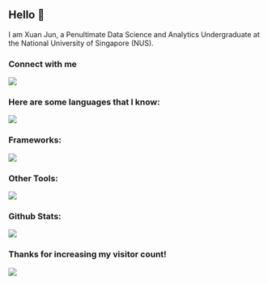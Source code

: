 ## Hello 👋

<p>I am Xuan Jun, a Penultimate Data Science and Analytics Undergraduate at the National University of Singapore (NUS).</p>


### Connect with me
<a href="https://www.linkedin.com/in/xuanjun/"><img align='center' src="https://skillicons.dev/icons?i=linkedin"> </a>


### Here are some languages that I know:
<a href=""><img align='center' src="https://skillicons.dev/icons?i=py,r,postgres,java,html,css,javascript"> </a>

### Frameworks:
<a href=""><img align='center' src="https://skillicons.dev/icons?i=react,flask"> </a>

### Other Tools:
<a href=""><img align='center' src="https://skillicons.dev/icons?i=docker,bash"> </a>


### Github Stats:
<a href=""> <img align="center" src="https://github-readme-stats.vercel.app/api?username=xuan-jun&show_icons=true&theme=swift"/> </a>


### Thanks for increasing my visitor count!
<a href=""> <img align="center" src="https://visitor-badge.laobi.icu/badge?page_id=xuan-jun.xuan-jun"/> </a>